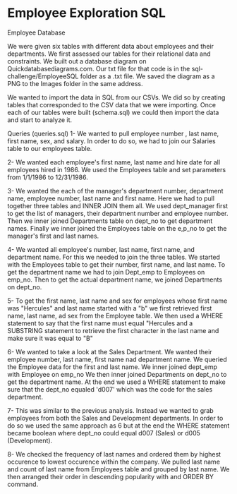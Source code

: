 # Employee Exploration SQL

Employee Database

We were given six tables with different data about employees and their departments. We first assessed our tables for their relational data and constraints. We built out a database diagram on Quickdatabasediagrams.com. Our txt file for that code is in the sql-challenge/EmployeeSQL folder as a .txt file. We saved the diagram as a PNG to the Images folder in the same address.

We wanted to import the data in SQL from our CSVs. We did so by creating tables that corresponded to the CSV data that we were importing. Once each of our tables were built (schema.sql) we could then import the data and start to analyze it.

Queries (queries.sql)
1- We wanted to pull employee number , last name, first name, sex, and salary. In order to do so, we had to join our Salaries table to our employees table.

2- We wanted each employee's first name, last name and hire date for all employees hired in 1986. We used the Employees table and set parameters from 1/1/1986 to 12/31/1986.

3- We wanted the each of the manager's department number, department name, employee number, last name and first name. Here we had to pull together three tables and INNER JOIN them all. We used dept_manager first to get the list of managers, their department number and employee number. Then we inner joined Departments table on dept_no to get department names. Finally we inner joined the Employees table on the e,p_no to get the manager's first and last names.

4- We wanted all employee's number, last name, first name, and department name. For this we needed to join the three tables. We started with the Employees table to get their number, first name, and last name. To get the department name we had to join Dept_emp to Employees on emp_no. Then to get the actual department name, we joined Departments on dept_no.

5- To get the first name, last name and sex for employees whose first name was "Hercules" and last name started with a "b" we first retrieved first name, last name, ad sex from the Employee table. We then used a WHERE statement to say that the first name must equal "Hercules and a SUBSTRING statement to retrieve the first character in the last name and make sure it was equal to "B"

6- We wanted to take a look at the Sales Department. We wanted their employee number, last name, first name nad department name. We queried the Employee data for the first and last name. We inner joined dept_emp with Employee on emp_no We then inner joined Departments on dept_no to get the department name. At the end we used a WHERE statement to make sure that the dept_no equaled 'd007' which was the code for the sales department.

7- This was similar to the previous analysis. Instead we wanted to grab employees from both the Sales and Development departments. In order to do so we used the same approach as 6 but at the end the WHERE statement became boolean where dept_no could equal d007 (Sales) or d005 (Development).

8- We checked the frequency of last names and ordered them by highest occurence to lowest occurence within the company. We pulled last name and count of last name from Employees table and grouped by last name. We then arranged their order in descending popularity with and ORDER BY command.
